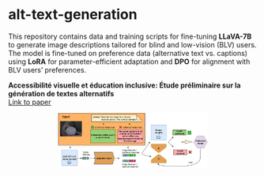 # alt-text-generation
This repository contains data and training scripts for fine-tuning **LLaVA-7B** to generate image descriptions tailored for blind and low-vision (BLV) users. The model is fine-tuned on preference data (alternative text vs. captions) using **LoRA** for parameter-efficient adaptation and **DPO** for alignment with BLV users’ preferences.

**Accessibilité visuelle et éducation inclusive: Étude préliminaire sur la génération de textes alternatifs**  
[Link to paper](https://ia-edu.lis-lab.fr/doc/articles/IA-%C3%89DU_2025_paper_205.pdf)

<p align="center">
  <img src="architecture.png" alt="Training pipeline diagram" width="60%">
</p>

